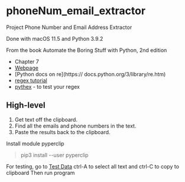 # phoneNum_email_extractor

Project Phone Number and Email Address Extractor

Done with macOS 11.5 and Python 3.9.2

From the book Automate the Boring Stuff with Python, 2nd edition
- Chapter 7
- [Webpage](https://nostarch.com/automatestuff2)
- [Python docs on re](https:// docs.python.org/3/library/re.htm)
- [regex tutorial](https://www.regular-expressions.info)
- [pythex](https://pythex.org) - to test your regex

## High-level
1. Get text off the clipboard.
2. Find all the emails and phone numbers in the text.
3. Paste the results back to the clipboard.

Install module pyperclip
> pip3 install --user pyperclip

For testing, go to [Test Data](https://nostarch.com/contactus/)
ctrl-A to select all text and ctrl-C to copy to clipboard
Then run program